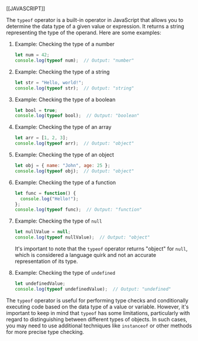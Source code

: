 [[JAVASCRIPT]]

The `typeof` operator is a built-in operator in JavaScript that allows you to determine the data type of a given value or expression. It returns a string representing the type of the operand. Here are some examples:

1. Example: Checking the type of a number
   ```javascript
   let num = 42;
   console.log(typeof num);  // Output: "number"
   ```

2. Example: Checking the type of a string
   ```javascript
   let str = "Hello, world!";
   console.log(typeof str);  // Output: "string"
   ```

3. Example: Checking the type of a boolean
   ```javascript
   let bool = true;
   console.log(typeof bool);  // Output: "boolean"
   ```

4. Example: Checking the type of an array
   ```javascript
   let arr = [1, 2, 3];
   console.log(typeof arr);  // Output: "object"
   ```

5. Example: Checking the type of an object
   ```javascript
   let obj = { name: "John", age: 25 };
   console.log(typeof obj);  // Output: "object"
   ```

6. Example: Checking the type of a function
   ```javascript
   let func = function() {
     console.log("Hello!");
   };
   console.log(typeof func);  // Output: "function"
   ```

7. Example: Checking the type of `null`
   ```javascript
   let nullValue = null;
   console.log(typeof nullValue);  // Output: "object"
   ```
   It's important to note that the `typeof` operator returns "object" for `null`, which is considered a language quirk and not an accurate representation of its type.

8. Example: Checking the type of `undefined`
   ```javascript
   let undefinedValue;
   console.log(typeof undefinedValue);  // Output: "undefined"
   ```

The `typeof` operator is useful for performing type checks and conditionally executing code based on the data type of a value or variable. However, it's important to keep in mind that `typeof` has some limitations, particularly with regard to distinguishing between different types of objects. In such cases, you may need to use additional techniques like `instanceof` or other methods for more precise type checking.